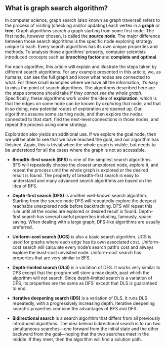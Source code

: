 ## What is graph search algorithm?

In computer science, graph search (also known as graph traversal) refers to the process of visiting (checking and/or updating) each vertex in a **graph** or **tree**. Graph algorithms search a graph starting from some first node. The first node, however chosen, is called the **source node**. The major difference between those search algorithms is the specific node exploring strategy unique to each. Every search algorithms has its own unique properties and methods. To analysis those algorithms’ property, computer scientists introduced concepts such as **branching factor** and **complete and optimal**.


For each algorithm, this article will explain and illustrate the steps taken by different search algorithms. For any example presented in this article, we, as humans, can see the full graph and know what nodes are connected to what. For these small examples where we have all the information, it’s easy to miss the point of search algorithms. The algorithms described here are the steps someone should take if they _cannot see the whole graph_. Specifically, these algorithms work under the idea of **exploration**, which is that the edges on some node can be known by _exploring_ that node, and that in so doing, new potential routes of exploration are opened up. Our algorithms assume some starting node, and then explore the nodes connected to that start, find the next-level connections in those nodes, and repeat the process using some strategy.


Exploration also yields an additional use. If we explore the goal node, then we will be able to see that we have reached the goal, and our algorithm has finished. Again, this is trivial when the whole graph is visible, but needs to be understood for all the cases where the graph is not so accessible.


* **Breadth-first search (BFS)** is one of the simplest search algorithms. BFS will repeatedly choose the closest unexplored node, explore it, and repeat the process until the whole graph is explored or the desired result is found. The property of breadth-first search is easy to understand and many advanced search algorithms are based on the idea of BFS. 

* **Depth-first search (DFS)** is another well-known search algorithm. Starting from the source node DFS will repeatedly explore the deepest reachable unexplored node before backtracking. DFS will repeat this rule until all the nodes are explored or desired result is found. Depth-first search has several useful properties including, famously, space saving. When dealing with a large graph, DFS-like algorithms are usually preferred.


* **Uniform-cost search (UCS)** is also a basic search algorithm. UCS is used for graphs where each edge has its own associated cost. Uniform-cost search will calculate every node’s search path’s cost and always explore the least-cost unvisited node. Uniform-cost search has properties that are very similar to BFS.

* **Depth-limited search (DLS)** is a variation of DFS. It works very similar to DFS except that the program will store a max depth, past which the algorithm will not search. Since depth-limited search is a variation of DFS, its properties are the same as DFS’ except that DLS is guaranteed to end.

* **Iterative deepening search (IDS)** is a variation of DLS. It runs DLS repeatedly, with a progressively increasing depth. Iterative deepening search’s properties combine the advantages of BFS and DFS.

* **Bidirectional search** is a search algorithm that differs from all previously introduced algorithms. The idea behind bidirectional search is to run two simultaneous searches—one forward from the initial state and the other backward from the goal—hoping that the two searches meet in the middle. If they meet, then the algorithm will find a solution path.
















